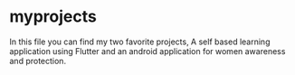 # myprojects
In this file you can find my two favorite projects, A self based learning application using Flutter and an android application for women awareness and protection. 
